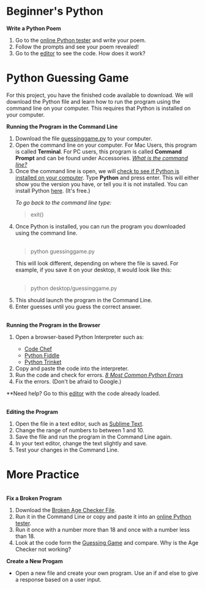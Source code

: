 # Beginner's Python
<b>Write a Python Poem</b>
<ol>
 <li>Go to the <a href="https://codelab.trinket.io/sites/pythonpoem" target="_blank">online Python tester</a> and write your poem.</li> 
  <li>Follow the prompts and see your poem revealed!</li> 
 <li> Go to the <a href="https://trinket.io/python/d61cb18c60">editor</a> to see the code. How does it work?</li>
</ol>
<h1>Python Guessing Game</h1>
For this project, you have the finished code available to download. We will download the Python file and learn how to run the program using the command line on your computer. This requires that Python is installed on your computer.

<b>Running the Program in the Command Line</b>
<ol>
<li>Download the file <a href="https://github.com/LibraryCodeLab/PythonGuessingGame/blob/master/guessinggame.py">guessinggame.py</a> to your computer.</li>
<li>Open the command line on your computer. For Mac Users, this program is called <b>Terminal</b>. For PC users, this program is called <b>Command Prompt</b> and can be found under Accessories. <i><a href="https://www.computerhope.com/jargon/c/commandi.htm">What is the command line?</a></i></li>
<li>Once the command line is open, we will <a href="https://edu.google.com/openonline/course-builder/docs/1.10/set-up-course-builder/check-for-python.html">check to see if Python is installed on your computer</a>. Type <b>Python</b> and press enter. This will either show you the version you have, or tell you it is not installed. You can install Python <a href="https://www.python.org/downloads/">here</a>. (It's free.) </li>
 <p><i>To go back to the command line type:</i></p>
  <blockquote>exit()</blockquote>
<li>Once Python is installed, you can run the program you downloaded using the command line.</li> 
 <br>
<blockquote> python guessinggame.py </blockquote>
This will look different, depending on where the file is saved. For example, if you save it on your desktop, it would look like this:
<br>
<br>
<blockquote>python desktop/guessinggame.py</blockquote>
<li>This should launch the program in the Command Line.
<li>Enter guesses until you guess the correct answer.
</ol>
<br>
<b>Running the Program in the Browser</b>
<ol>
 <li>Open a browser-based Python Interpreter such as:</li>
 <ul><li><a href="https://www.codechef.com/ide">Code Chef</a></li>
  <li><a href="http://pythonfiddle.com/">Python Fiddle</a></li>
  <li><a href="https://trinket.io/python">Python Trinket</a></li>
 </ul> 
 <li>Copy and paste the code into the interpreter.</li>
 <li>Run the code and check for errors. <i><a href="https://www.dummies.com/programming/python/the-8-most-common-python-programming-errors/">8 Most Common Python Errors</a></i></li>
 <li>Fix the errors. (Don't be afraid to Google.)</li>
 </ol>
 <p>**Need help? Go to this <a href="https://trinket.io/python/4fcf78e2e2">editor</a> with the code already loaded.</p>
<br>
<b>Editing the Program</b>
<p>
<ol>
<li>Open the file in a text editor, such as <a href="https://www.sublimetext.com/">Sublime Text</a>.</li>
 <li>Change the range of numbers to between 1 and 10.</li>
 <li>Save the file and run the program in the Command Line again.</li>
 <li>In your text editor, change the text slightly and save.</li>
 <li>Test your changes in the Command Line.</li>
</ol>
</p>
<h1>More Practice</h1>
<br>
<b>Fix a Broken Program</b>
<ol>
 <li>Download the <a  href="https://github.com/LibraryCodeLab/PythonGuessingGame/blob/master/brokenagechecker.py">Broken Age Checker File</a>.</li> 
 <li>Run it in the Command Line or copy and paste it into an <a href="https://trinket.io/python">online Python tester</a>.</li> 
  <li>Run it once with a number more than 18 and once with a number less than 18.</li> 
 <li>Look at the code form the <a href="https://github.com/LibraryCodeLab/PythonGuessingGame/blob/master/guessinggame.py">Guessing Game</a> and compare. Why is the Age Checker not working?</li> 
</ol>
<b>Create a New Progam</b>
<br>
<ul>
<li>Open a new file and create your own program. Use an if and else to give a response based on a user input.</li>
 </ul>
